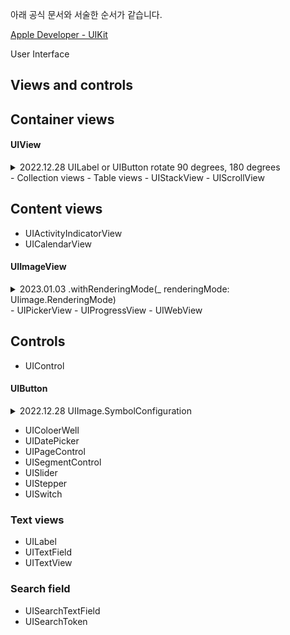 아래 공식 문서와 서술한 순서가 같습니다.

[Apple Developer - UIKit](https://developer.apple.com/documentation/uikit)

User Interface

## Views and controls

## Container views
#### UIView
<details>
  <summary> 2022.12.28 UILabel or UIButton rotate 90 degrees, 180 degrees </summary>
  
  UILabel, UIButton은 모두 UIView를 Subclass하기 때문에 UIView에 위치했습니다.
  
  ```swift
     // 90 degrees
     exampleLabel.transform = CGAffineTransform(rotationAngle: CGFloat.pi / 2)

     // 180 degrees
     exampleLabel.transform = CGAffineTransform(rotationAngle: CGFloat.pi)
  ```
  
</details>
- Collection views
- Table views
- UIStackView
- UIScrollView

## Content views
- UIActivityIndicatorView
- UICalendarView
#### UIImageView
<details>
  <summary> 2023.01.03 .withRenderingMode(_ renderingMode: UIimage.RenderingMode) </summary>
  
  UIimageView에 같은 이미지에 여러 색상을 사용해야하는 일이 생겼다.
  
  디자이너에게 여러 색상의 이미지를 받았고, 색만 다른 중복 이미지가 쌓여가고있었다.
  
  하지만 기존 .withRenderingMode에 대해서 오해가 하나 있었다.
  
  SFSymbol 에 속한 Apple 기본 이미지만 가능한 줄 알았지만, 직접 등록한 Asset Image 파일도 사용 가능했다.
  
  ```swift
     
     let sampleImage = UIImage(named: "exampleImage").withRenderingMode(.alwaysTemplate)
     exampleImageView.image = sampleImage
     exampleImageView.tintColor = .systemRed
  ```
  
</details>
- UIPickerView
- UIProgressView
- UIWebView

## Controls
- UIControl

#### UIButton
<details>
  <summary> 2022.12.28 UIImage.SymbolConfiguration </summary>
  
  ```swift
     button.preferredSymbolConfigurationForImage(in: .normal)
     button.setPreferredSymbolConfiguration(UIImage.SymbolConfiguration(pointSize: 10), forImageIn: .normal)
  ```
  
</details>

- UIColoerWell
- UIDatePicker
- UIPageControl
- UISegmentControl
- UISlider
- UIStepper
- UISwitch

### Text views
- UILabel
- UITextField
- UITextView

### Search field
- UISearchTextField
- UISearchToken
